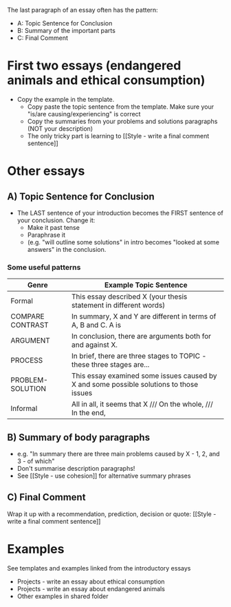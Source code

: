 The last paragraph of an essay often has the pattern:
* A: Topic Sentence for Conclusion
* B: Summary of the important parts
* C: Final Comment

# First two essays (endangered animals and ethical consumption)
* Copy the example in the template. 
    * Copy paste the topic sentence from the template. Make sure your "is/are causing/experiencing" is correct
    * Copy the summaries from your problems and solutions paragraphs (NOT your description)
    * The only tricky part is learning to [[Style - write a final comment sentence]]

# Other essays
## A) Topic Sentence for Conclusion
* The LAST sentence of your introduction becomes the FIRST sentence of your conclusion. Change it:
    * Make it past tense
    * Paraphrase it
    * (e.g. "will outline some solutions" in intro becomes "looked at some answers" in the conclusion. 

### Some useful patterns
|Genre				| Example Topic Sentence
|--------------------|-------------------------------------------------------------
|Formal 				|This essay described X (your thesis statement in different words)
|COMPARE CONTRAST	|In summary, X and Y are different in terms of A, B and C. A is
|ARGUMENT 			|In conclusion, there are arguments both for and against X.
|PROCESS 			|In brief, there are three stages to TOPIC - these three stages are...
|PROBLEM-SOLUTION 	|This essay examined some issues caused by X and some possible solutions to those issues
|Informal			|All in all, it seems that X  /// On the whole, /// In the end,

## B) Summary of body paragraphs
* e.g. "In summary there are three main problems caused by X - 1, 2, and 3 - of which"
* Don't summarise description paragraphs!
* See [[Style - use cohesion]] for alternative summary phrases

## C) Final Comment
Wrap it up with a recommendation, prediction, decision or quote: [[Style - write a final comment sentence]]

# Examples
See templates and examples linked from the introductory essays
* Projects - write an essay about ethical consumption
* Projects - write an essay about endangered animals
* Other examples in shared folder